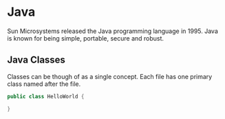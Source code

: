 # Java
Sun Microsystems released the Java programming language in 1995. Java is known for being simple, portable, secure and robust.

## Java Classes
Classes can be though of as a single concept. Each file has one primary class named after the file. 

```Java
public class HelloWorld {

}
```
